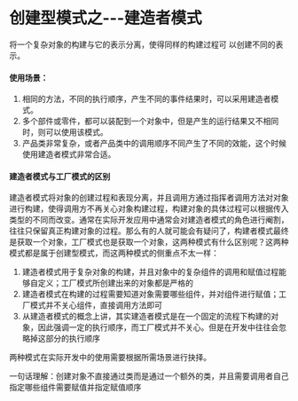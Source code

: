 # 创建型模式之---建造者模式
将一个复杂对象的构建与它的表示分离，使得同样的构建过程可 以创建不同的表示。

#### 使用场景：
1. 相同的方法，不同的执行顺序，产生不同的事件结果时，可以采用建造者模式。
2. 多个部件或零件，都可以装配到一个对象中，但是产生的运行结果又不相同时，则可以使用该模式。
3. 产品类非常复杂，或者产品类中的调用顺序不同产生了不同的效能，这个时候使用建造者模式非常合适。

#### 建造者模式与工厂模式的区别
建造者模式将对象的创建过程和表现分离，并且调用方通过指挥者调用方法对对象进行构建，使得调用方不再关心对象构建过程，构建对象的具体过程可以根据传入类型的不同而改变。通常在实际开发应用中通常会对建造者模式的角色进行阉割，往往只保留真正构建对象的过程。那么有的人就可能会有疑问了，构建者模式最终是获取一个对象，工厂模式也是获取一个对象，这两种模式有什么区别呢？这两种模式都是属于创建型模式，而这两种模式的侧重点不太一样：
1. 建造者模式用于复杂对象的构建，并且对象中的复杂组件的调用和赋值过程能够自定义；工厂模式所创建出来的对象都是严格的
2. 建造者模式在构建的过程需要知道对象需要哪些组件，并对组件进行赋值；工厂模式并不关心组件，直接调用方法即可
3. 从建造者模式的概念上讲，其实建造者模式是在一个固定的流程下构建的对象，因此强调一定的执行顺序，而工厂模式并不关心。但是在开发中往往会忽略掉这部分的执行顺序

两种模式在实际开发中的使用需要根据所需场景进行抉择。

一句话理解：创建对象不直接通过类而是通过一个额外的类，并且需要调用者自己指定哪些组件需要赋值并指定赋值顺序